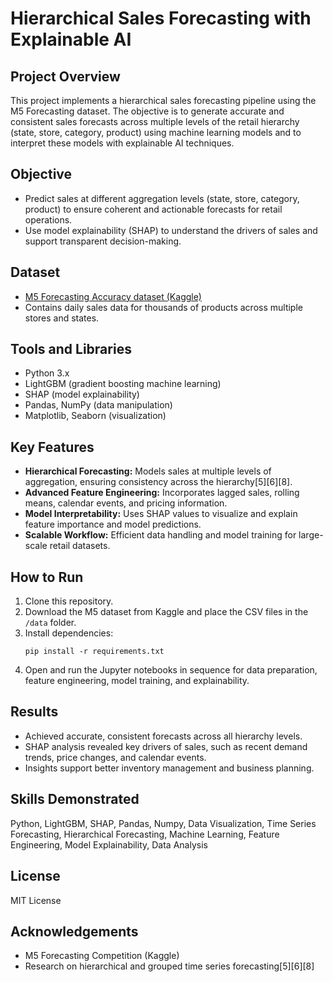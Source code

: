 # Hierarchical Sales Forecasting with Explainable AI

## Project Overview
This project implements a hierarchical sales forecasting pipeline using the M5 Forecasting dataset. The objective is to generate accurate and consistent sales forecasts across multiple levels of the retail hierarchy (state, store, category, product) using machine learning models and to interpret these models with explainable AI techniques.

## Objective
- Predict sales at different aggregation levels (state, store, category, product) to ensure coherent and actionable forecasts for retail operations.
- Use model explainability (SHAP) to understand the drivers of sales and support transparent decision-making.

## Dataset
- [M5 Forecasting Accuracy dataset (Kaggle)](https://www.kaggle.com/competitions/m5-forecasting-accuracy/data)
- Contains daily sales data for thousands of products across multiple stores and states.

## Tools and Libraries
- Python 3.x
- LightGBM (gradient boosting machine learning)
- SHAP (model explainability)
- Pandas, NumPy (data manipulation)
- Matplotlib, Seaborn (visualization)

## Key Features
- **Hierarchical Forecasting:** Models sales at multiple levels of aggregation, ensuring consistency across the hierarchy[5][6][8].
- **Advanced Feature Engineering:** Incorporates lagged sales, rolling means, calendar events, and pricing information.
- **Model Interpretability:** Uses SHAP values to visualize and explain feature importance and model predictions.
- **Scalable Workflow:** Efficient data handling and model training for large-scale retail datasets.

## How to Run
1. Clone this repository.
2. Download the M5 dataset from Kaggle and place the CSV files in the `/data` folder.
3. Install dependencies:
    ```
    pip install -r requirements.txt
    ```
4. Open and run the Jupyter notebooks in sequence for data preparation, feature engineering, model training, and explainability.

## Results
- Achieved accurate, consistent forecasts across all hierarchy levels.
- SHAP analysis revealed key drivers of sales, such as recent demand trends, price changes, and calendar events.
- Insights support better inventory management and business planning.

## Skills Demonstrated
Python, LightGBM, SHAP, Pandas, Numpy, Data Visualization, Time Series Forecasting, Hierarchical Forecasting, Machine Learning, Feature Engineering, Model Explainability, Data Analysis

## License
MIT License

## Acknowledgements
- M5 Forecasting Competition (Kaggle)
- Research on hierarchical and grouped time series forecasting[5][6][8]
